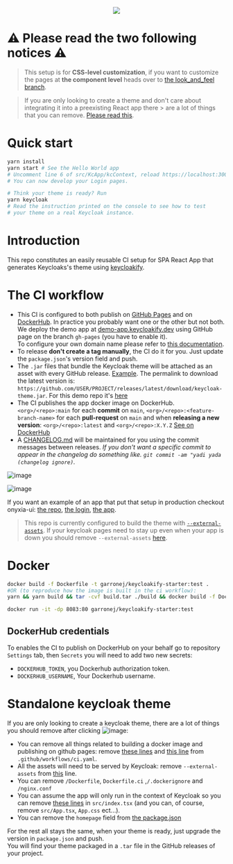 <p align="center">
    <img src="https://github.com/garronej/keycloakify-starter/workflows/ci/badge.svg?branch=main">
</p>

# ⚠️ Please read the two following notices ⚠️

> This setup is for **CSS-level customization**, if you want to customize the pages at
> **the component level** heads over to [the look_and_feel branch](https://github.com/garronej/keycloakify-starter/tree/look_and_feel).

> If you are only looking to create a theme and don't care about integrating it into a preexisting React app there
    > are a lot of things that you can remove. [Please read this](/standalone-keycloak-theme).

# Quick start

```bash
yarn install
yarn start # See the Hello World app
# Uncomment line 6 of src/KcApp/kcContext, reload https://localhost:3000
# You can now develop your Login pages.

# Think your theme is ready? Run
yarn keycloak
# Read the instruction printed on the console to see how to test
# your theme on a real Keycloak instance.
```

# Introduction

This repo constitutes an easily reusable CI setup for SPA React App that generates Keycloaks's theme
using [keycloakify](https://github.com/InseeFrLab/keycloakify).

# The CI workflow

-   This CI is configured to both publish on [GitHub Pages](https://github.com/garronej/keycloakify-starter/blob/71baa789254f00bf521d40dc0a8db6925aa72942/.github/workflows/ci.yaml#L47-L65) and on [DockerHub](https://github.com/garronej/keycloakify-starter/blob/71baa789254f00bf521d40dc0a8db6925aa72942/.github/workflows/ci.yaml#L66-L111). In practice you probably want one
    or the other but not both.  
    We deploy the demo app at [demo-app.keycloakify.dev](https://demo-app.keycloakify.dev) using GitHub page on the branch `gh-pages` (you have to enable it).  
    To configure your own domain name please refer to [this documentation](https://docs.gitlanding.dev/using-a-custom-domain-name).
-   To release **don't create a tag manually**, the CI do it for you. Just update the `package.json`'s version field and push.
-   The `.jar` files that bundle the Keycloak theme will be attached as an asset with every GitHub release. [Example](https://github.com/InseeFrLab/keycloakify-starter/releases/tag/v0.1.0). The permalink to download the latest version is: `https://github.com/USER/PROJECT/releases/latest/download/keycloak-theme.jar`.
    For this demo repo it's [here](https://github.com/garronej/keycloakify-starter/releases/latest/download/keycloak-theme.jar)
-   The CI publishes the app docker image on DockerHub. `<org>/<repo>:main` for each **commit** on `main`, `<org>/<repo>:<feature-branch-name>` for each **pull-request** on `main`
    and when **releasing a new version**: `<org>/<repo>:latest` and `<org>/<repo>:X.Y.Z`
    [See on DockerHub](https://hub.docker.com/r/garronej/keycloakify-starter/tags?page=1&ordering=last_updated)
-   A [CHANGELOG.md](https://github.com/InseeFrLab/keycloakify-starter/blob/main/CHANGELOG.md) will be maintained for you using the commit messages between releases. _If you don't want a specific commit to appear
    in the changelog do something like. `git commit -am "yadi yada (changelog ignore)`._

![image](https://user-images.githubusercontent.com/6702424/149981027-a56dbd22-6b74-461b-be53-f460daa28700.png)

![image](https://user-images.githubusercontent.com/6702424/149980234-3587221c-5d50-47a2-a0fd-d3cf0fe46fc4.png)

If you want an example of an app that put that setup in production checkout onyxia-ui: [the repo](https://github.com/InseeFrLab/onyxia-ui), [the login](https://auth.lab.sspcloud.fr/auth/realms/sspcloud/protocol/openid-connect/auth?client_id=onyxia&redirect_uri=https%3A%2F%2Fonyxia.lab.sspcloud.fr), [the app](https://datalab.sspcloud.fr).

> This repo is currently configured to build the theme with [`--external-assets`](https://github.com/InseeFrLab/keycloakify#specify-from-where-the-resources-should-be-downloaded).
> If your keycloak pages need to stay up even when your app is down you should remove `--external-assets` [here](https://github.com/garronej/keycloakify-starter/blob/f87f211c433d1520c9ecf66565c6b88779aa98ed/.github/workflows/ci.yaml#L139).

# Docker

```bash
docker build -f Dockerfile -t garronej/keycloakify-starter:test .
#OR (to reproduce how the image is built in the ci workflow):
yarn && yarn build && tar -cvf build.tar ./build && docker build -f Dockerfile.ci -t garronej/keycloakify-starter:test . && rm build.tar

docker run -it -dp 8083:80 garronej/keycloakify-starter:test
```

## DockerHub credentials

To enables the CI to publish on DockerHub on your behalf go to
repository `Settings` tab, then `Secrets` you will need to add two new secrets:

-   `DOCKERHUB_TOKEN`, you Dockerhub authorization token.
-   `DOCKERHUB_USERNAME`, Your Dockerhub username.

# Standalone keycloak theme

If you are only looking to create a keycloak theme, there are a lot of things you should remove after clicking ![image](https://user-images.githubusercontent.com/6702424/98155461-92395e80-1ed6-11eb-93b2-98c64453043f.png):

-   You can remove all things related to building a docker image and publishing on github pages:
    remove [these lines](https://github.com/garronej/keycloakify-starter/blob/fc6bcb98b8d09ed13b5f52ed8d39923511669000/.github/workflows/ci.yaml#L45-L109)
    and [this line](https://github.com/garronej/keycloakify-starter/blob/fc6bcb98b8d09ed13b5f52ed8d39923511669000/.github/workflows/ci.yaml#L118-L119) from `.github/workflows/ci.yaml`.
-   All the assets will need to be served by Keycloak: remove `--external-assets` from [this](https://github.com/garronej/keycloakify-starter/blob/fc6bcb98b8d09ed13b5f52ed8d39923511669000/.github/workflows/ci.yaml#L21) line.
-   You can remove `/Dockerfile`, `Dockerfile.ci` ,`/.dockerignore` and `/nginx.conf`
-   You can assume the app will only run in the context of Keycloak so you can remove [these lines](https://github.com/garronej/keycloakify-starter/blob/095e8e9b044044364ffb8a4c6e6a14e33674886e/src/index.tsx#L30-L31)
    in `src/index.tsx` (and you can, of course, remove `src/App.tsx`, `App.css` ect...).
-   You can remove the `homepage` field from [the package.json](https://github.com/garronej/keycloakify-starter/blob/095e8e9b044044364ffb8a4c6e6a14e33674886e/package.json#L2)

For the rest all stays the same, when your theme is ready, just upgrade the version in `package.json` and push.  
You will find your theme packaged in a `.tar` file in the GitHub releases of your project.
